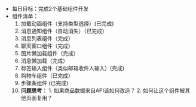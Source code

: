 - 每日目标：完成2个基础组件开发  
- 组件清单：
  1. 加载动画组件（支持类型选择）(已完成)
  2. 消息通知组件（自动消失）（已完成）
  3. 消息列表组件（完成）
  4. 聊天窗口组件（完成）
  5. 图片懒加载组件（完成）
  6. 消息懒加载（完成）
  7. 标签输入组件（类似邮箱收件人输入）(完成)
  8. 购物车组件（已完成）
  9. 步骤条组件 (已完成)
  10. **问题思考**： 1. 如果商品数据来自API该如何改造？
                  2. 如何让这个组件被其他页面复用？
  